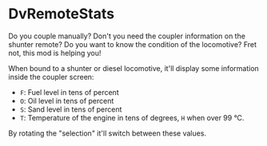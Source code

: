 DvRemoteStats
=============

Do you couple manually? Don't you need the coupler information on the shunter remote? Do you want to know the condition of the locomotive? Fret not, this mod is helping you!

When bound to a shunter or diesel locomotive, it'll display some information inside the coupler screen:

* `F`: Fuel level in tens of percent
* `O`: Oil level in tens of percent
* `S`: Sand level in tens of percent
* `T`: Temperature of the engine in tens of degrees, `H` when over 99 °C.

By rotating the "selection" it'll switch between these values.